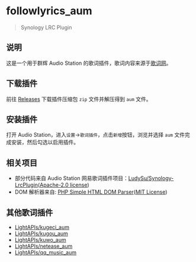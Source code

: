 # followlyrics_aum

> Synology LRC Plugin

## 说明

这是一个用于群辉 Audio Station 的歌词插件，歌词内容来源于[歌词网](https://zh.followlyrics.com/)。

## 下载插件

前往 [Releases](https://github.com/LightAPIs/followlyrics_aum/releases/latest) 下载插件压缩包 `zip` 文件并解压得到 `aum` 文件。

## 安装插件

打开 Audio Station，进入`设置`→`歌词插件`，点击`新增`按钮，浏览并选择 `aum` 文件完成安装，然后勾选以启用插件。

## 相关项目

- 部分代码来自 Audio Station 网易歌词插件项目：[LudySu/Synology-LrcPlugin](https://github.com/LudySu/Synology-LrcPlugin)([Apache-2.0 license](https://github.com/LudySu/Synology-LrcPlugin/blob/master/LICENSE))
- DOM 解析器来自: [PHP Simple HTML DOM Parser](https://simplehtmldom.sourceforge.io/)([MIT License](https://opensource.org/licenses/MIT))

## 其他歌词插件

- [LightAPIs/kugeci_aum](https://github.com/LightAPIs/kugeci_aum)
- [LightAPIs/kugou_aum](https://github.com/LightAPIs/kugou_aum)
- [LightAPIs/kuwo_aum](https://github.com/LightAPIs/kuwo_aum)
- [LightAPIs/netease_aum](https://github.com/LightAPIs/netease_aum)
- [LightAPIs/qq_music_aum](https://github.com/LightAPIs/qq_music_aum)

